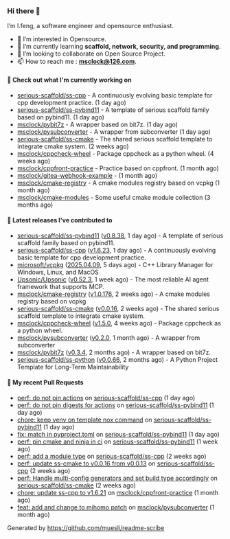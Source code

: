 ### Hi there 👋

I’m l.feng, a software engineer and opensource enthusiast.

- 👀 I’m interested in Opensource.
- 🌱 I’m currently learning **scaffold, network, security, and programming**.
- 💞️ I’m looking to collaborate on Open Source Project.
- 📫 How to reach me : **msclock@126.com**.

#### 👷 Check out what I'm currently working on

- [serious-scaffold/ss-cpp](https://github.com/serious-scaffold/ss-cpp) - A continuously evolving basic template for cpp development practice. (1 day ago)
- [serious-scaffold/ss-pybind11](https://github.com/serious-scaffold/ss-pybind11) - A template of serious scaffold family based on pybind11. (1 day ago)
- [msclock/pybit7z](https://github.com/msclock/pybit7z) - A wrapper based on bit7z. (1 day ago)
- [msclock/pysubconverter](https://github.com/msclock/pysubconverter) - A wrapper from subconverter (1 day ago)
- [serious-scaffold/ss-cmake](https://github.com/serious-scaffold/ss-cmake) - The shared serious scaffold template to integrate cmake system. (2 weeks ago)
- [msclock/cppcheck-wheel](https://github.com/msclock/cppcheck-wheel) - Package cppcheck as a python wheel. (4 weeks ago)
- [msclock/cppfront-practice](https://github.com/msclock/cppfront-practice) - Practice based on cppfront. (1 month ago)
- [msclock/gitea-webhook-example](https://github.com/msclock/gitea-webhook-example) -  (1 month ago)
- [msclock/cmake-registry](https://github.com/msclock/cmake-registry) - A cmake modules registry based on vcpkg (1 month ago)
- [msclock/cmake-modules](https://github.com/msclock/cmake-modules) - Some useful cmake module collection (3 months ago)

#### 🔭 Latest releases I've contributed to

- [serious-scaffold/ss-pybind11](https://github.com/serious-scaffold/ss-pybind11) ([v0.8.38](https://github.com/serious-scaffold/ss-pybind11/releases/tag/v0.8.38), 1 day ago) - A template of serious scaffold family based on pybind11.
- [serious-scaffold/ss-cpp](https://github.com/serious-scaffold/ss-cpp) ([v1.6.23](https://github.com/serious-scaffold/ss-cpp/releases/tag/v1.6.23), 1 day ago) - A continuously evolving basic template for cpp development practice.
- [microsoft/vcpkg](https://github.com/microsoft/vcpkg) ([2025.04.09](https://github.com/microsoft/vcpkg/releases/tag/2025.04.09), 5 days ago) - C&#43;&#43; Library Manager for Windows, Linux, and MacOS
- [Upsonic/Upsonic](https://github.com/Upsonic/Upsonic) ([v0.52.3](https://github.com/Upsonic/Upsonic/releases/tag/v0.52.3), 1 week ago) - The most reliable AI agent framework that supports MCP.
- [msclock/cmake-registry](https://github.com/msclock/cmake-registry) ([v1.0.176](https://github.com/msclock/cmake-registry/releases/tag/v1.0.176), 2 weeks ago) - A cmake modules registry based on vcpkg
- [serious-scaffold/ss-cmake](https://github.com/serious-scaffold/ss-cmake) ([v0.0.16](https://github.com/serious-scaffold/ss-cmake/releases/tag/v0.0.16), 2 weeks ago) - The shared serious scaffold template to integrate cmake system.
- [msclock/cppcheck-wheel](https://github.com/msclock/cppcheck-wheel) ([v1.5.0](https://github.com/msclock/cppcheck-wheel/releases/tag/v1.5.0), 4 weeks ago) - Package cppcheck as a python wheel.
- [msclock/pysubconverter](https://github.com/msclock/pysubconverter) ([v0.2.0](https://github.com/msclock/pysubconverter/releases/tag/v0.2.0), 1 month ago) - A wrapper from subconverter
- [msclock/pybit7z](https://github.com/msclock/pybit7z) ([v0.3.4](https://github.com/msclock/pybit7z/releases/tag/v0.3.4), 2 months ago) - A wrapper based on bit7z.
- [serious-scaffold/ss-python](https://github.com/serious-scaffold/ss-python) ([v0.0.66](https://github.com/serious-scaffold/ss-python/releases/tag/v0.0.66), 2 months ago) - A Python Project Template for Long-Term Maintainability

#### 🔨 My recent Pull Requests

- [perf: do not pin actions](https://github.com/serious-scaffold/ss-cpp/pull/507) on [serious-scaffold/ss-cpp](https://github.com/serious-scaffold/ss-cpp) (1 day ago)
- [perf: do not pin digests for actions](https://github.com/serious-scaffold/ss-pybind11/pull/165) on [serious-scaffold/ss-pybind11](https://github.com/serious-scaffold/ss-pybind11) (1 day ago)
- [chore: keep venv on template nox command](https://github.com/serious-scaffold/ss-pybind11/pull/164) on [serious-scaffold/ss-pybind11](https://github.com/serious-scaffold/ss-pybind11) (1 day ago)
- [fix: match in pyproject.toml](https://github.com/serious-scaffold/ss-pybind11/pull/163) on [serious-scaffold/ss-pybind11](https://github.com/serious-scaffold/ss-pybind11) (1 day ago)
- [perf: pin cmake and ninja in ci](https://github.com/serious-scaffold/ss-pybind11/pull/161) on [serious-scaffold/ss-pybind11](https://github.com/serious-scaffold/ss-pybind11) (1 week ago)
- [perf: add a module type](https://github.com/serious-scaffold/ss-cpp/pull/484) on [serious-scaffold/ss-cpp](https://github.com/serious-scaffold/ss-cpp) (2 weeks ago)
- [perf: update ss-cmake to v0.0.16 from v0.0.13](https://github.com/serious-scaffold/ss-cpp/pull/483) on [serious-scaffold/ss-cpp](https://github.com/serious-scaffold/ss-cpp) (2 weeks ago)
- [perf: Handle multi-config generators and set build type accordingly](https://github.com/serious-scaffold/ss-cmake/pull/43) on [serious-scaffold/ss-cmake](https://github.com/serious-scaffold/ss-cmake) (2 weeks ago)
- [chore: update ss-cpp to v1.6.21](https://github.com/msclock/cppfront-practice/pull/53) on [msclock/cppfront-practice](https://github.com/msclock/cppfront-practice) (1 month ago)
- [feat: add and change to mihomo patch](https://github.com/msclock/pysubconverter/pull/5) on [msclock/pysubconverter](https://github.com/msclock/pysubconverter) (1 month ago)

Generated by https://github.com/muesli/readme-scribe
